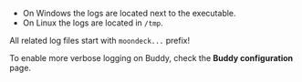 * On Windows the logs are located next to the executable.
* On Linux the logs are located in `/tmp`.

All related log files start with `moondeck...` prefix!

To enable more verbose logging on Buddy, check the **Buddy configuration** page.
